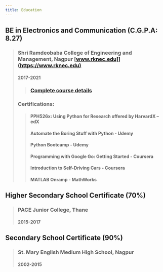 ```yaml
---
title: Education
---
```


##  BE in Electronics and Communication (C.G.P.A: 8.27)
> ### Shri Ramdeobaba College of Engineering and Management, Nagpur [www.rknec.edu]](https://www.rknec.edu)
> #### 2017-2021
>> ### [Complete course details](http://rknec.edu/Academics/Syllabus/2017-18/BE%20Electronic%20&%20Comunication-Course%20Book%202017%20(2017%20-%2021)1.pdf)<br>
> ### Certifications:
>> #### PPH526x: Using Python for Research offered by HarvardX – edX
>> #### Automate the Boring Stuff with Python - Udemy
>> #### Python Bootcamp - Udemy
>> #### Programming with Google Go: Getting Started - Coursera
>> #### Introduction to Self-Driving Cars - Coursera
>> #### MATLAB Onramp - MathWorks

## Higher Secondary School Certificate (70%)
> ### PACE Junior College, Thane
> #### 2015-2017

## Secondary School Certificate (90%)
> ### St. Mary English Medium High School, Nagpur
> #### 2002-2015